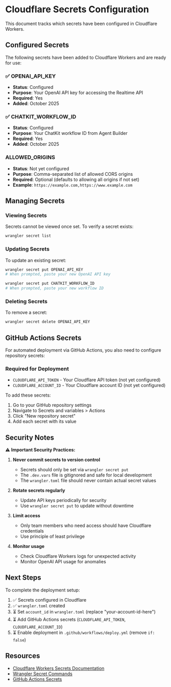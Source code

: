 # Cloudflare Secrets Configuration

This document tracks which secrets have been configured in Cloudflare Workers.

## Configured Secrets

The following secrets have been added to Cloudflare Workers and are ready for use:

### ✅ OPENAI_API_KEY
- **Status**: Configured
- **Purpose**: Your OpenAI API key for accessing the Realtime API
- **Required**: Yes
- **Added**: October 2025

### ✅ CHATKIT_WORKFLOW_ID
- **Status**: Configured
- **Purpose**: Your ChatKit workflow ID from Agent Builder
- **Required**: Yes
- **Added**: October 2025

### ALLOWED_ORIGINS
- **Status**: Not yet configured
- **Purpose**: Comma-separated list of allowed CORS origins
- **Required**: Optional (defaults to allowing all origins if not set)
- **Example**: `https://example.com,https://www.example.com`

## Managing Secrets

### Viewing Secrets
Secrets cannot be viewed once set. To verify a secret exists:
```bash
wrangler secret list
```

### Updating Secrets
To update an existing secret:
```bash
wrangler secret put OPENAI_API_KEY
# When prompted, paste your new OpenAI API key

wrangler secret put CHATKIT_WORKFLOW_ID
# When prompted, paste your new workflow ID
```

### Deleting Secrets
To remove a secret:
```bash
wrangler secret delete OPENAI_API_KEY
```

## GitHub Actions Secrets

For automated deployment via GitHub Actions, you also need to configure repository secrets:

### Required for Deployment
- `CLOUDFLARE_API_TOKEN` - Your Cloudflare API token (not yet configured)
- `CLOUDFLARE_ACCOUNT_ID` - Your Cloudflare account ID (not yet configured)

To add these secrets:
1. Go to your GitHub repository settings
2. Navigate to Secrets and variables > Actions
3. Click "New repository secret"
4. Add each secret with its value

## Security Notes

⚠️ **Important Security Practices:**

1. **Never commit secrets to version control**
   - Secrets should only be set via `wrangler secret put`
   - The `.dev.vars` file is gitignored and safe for local development
   - The `wrangler.toml` file should never contain actual secret values

2. **Rotate secrets regularly**
   - Update API keys periodically for security
   - Use `wrangler secret put` to update without downtime

3. **Limit access**
   - Only team members who need access should have Cloudflare credentials
   - Use principle of least privilege

4. **Monitor usage**
   - Check Cloudflare Workers logs for unexpected activity
   - Monitor OpenAI API usage for anomalies

## Next Steps

To complete the deployment setup:

1. ✅ Secrets configured in Cloudflare
2. ✅ `wrangler.toml` created
3. ⏳ Set `account_id` in `wrangler.toml` (replace "your-account-id-here")
4. ⏳ Add GitHub Actions secrets (`CLOUDFLARE_API_TOKEN`, `CLOUDFLARE_ACCOUNT_ID`)
5. ⏳ Enable deployment in `.github/workflows/deploy.yml` (remove `if: false`)

## Resources

- [Cloudflare Workers Secrets Documentation](https://developers.cloudflare.com/workers/configuration/secrets/)
- [Wrangler Secret Commands](https://developers.cloudflare.com/workers/wrangler/commands/#secret)
- [GitHub Actions Secrets](https://docs.github.com/en/actions/security-guides/encrypted-secrets)
